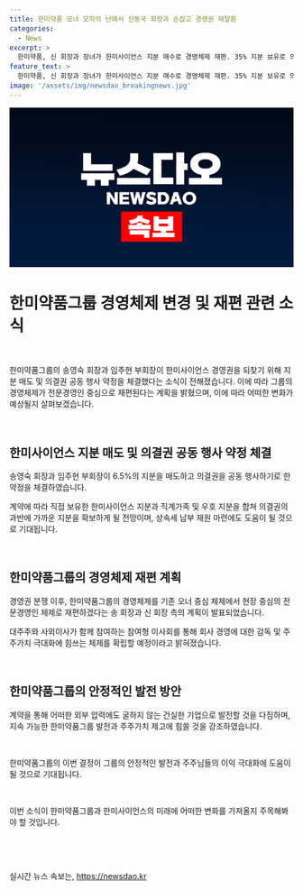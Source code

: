 ```yaml
---
title: 한미약품 모녀 모자의 난에서 신동국 회장과 손잡고 경영권 재탈환
categories:
  - News
excerpt: >
  한미약품, 신 회장과 장녀가 한미사이언스 지분 매수로 경영체제 재편. 35% 지분 보유로 의결권 공동 행사 약정 체결. 한미약품그룹 오너 중심 체제에서 전문경영인 체제로 전환 및 창업가족이 이사회에 참여. 경영권 분쟁, 주가 하락 속 공동 결단으로 혼란 극복 강조. 이번 합의로 건실한 기업으로 발전 기대. 임주현 부회장과 송영숙 회장의 뜻을 전했다.
feature_text: >
  한미약품, 신 회장과 장녀가 한미사이언스 지분 매수로 경영체제 재편. 35% 지분 보유로 의결권 공동 행사 약정 체결. 한미약품그룹 오너 중심 체제에서 전문경영인 체제로 전환 및 창업가족이 이사회에 참여. 경영권 분쟁, 주가 하락 속 공동 결단으로 혼란 극복 강조. 이번 합의로 건실한 기업으로 발전 기대. 임주현 부회장과 송영숙 회장의 뜻을 전했다.
image: '/assets/img/newsdao_breakingnews.jpg'
---
```


<p><img src="/assets/img/newsdao_breakingnews.jpg" alt="koreaapp 속보" /></p>

<h1 data-ke-size="size26"><b>한미약품그룹 경영체제 변경 및 재편 관련 소식</b></h1>

<p data-ke-size="size16">&nbsp;</p>

<p>한미약품그룹의 송영숙 회장과 임주현 부회장이 한미사이언스 경영권을 되찾기 위해 지분 매도 및 의결권 공동 행사 약정을 체결했다는 소식이 전해졌습니다. 이에 따라 그룹의 경영체제가 전문경영인 중심으로 재편된다는 계획을 밝혔으며, 이에 따라 어떠한 변화가 예상될지 살펴보겠습니다.</p>

<p data-ke-size="size16">&nbsp;</p>

<h2 data-ke-size="size26">한미사이언스 지분 매도 및 의결권 공동 행사 약정 체결</h2>

<p data-ke-size="size16">송영숙 회장과 임주현 부회장이 6.5%의 지분을 매도하고 의결권을 공동 행사하기로 한 약정을 체결하였습니다.</p>

<p data-ke-size="size16">계약에 따라 직접 보유한 한미사이언스 지분과 직계가족 및 우호 지분을 합쳐 의결권의 과반에 가까운 지분을 확보하게 될 전망이며, 상속세 납부 재원 마련에도 도움이 될 것으로 기대됩니다.</p>

<p data-ke-size="size16">&nbsp;</p>

<h2 data-ke-size="size26">한미약품그룹의 경영체제 재편 계획</h2>

<p data-ke-size="size16">경영권 분쟁 이후, 한미약품그룹의 경영체제를 기존 오너 중심 체제에서 현장 중심의 전문경영인 체제로 재편하겠다는 송 회장과 신 회장 측의 계획이 발표되었습니다.</p>

<p data-ke-size="size16">대주주와 사외이사가 함께 참여하는 참여형 이사회를 통해 회사 경영에 대한 감독 및 주주가치 극대화에 힘쓰는 체제를 확립할 예정이라고 밝혀졌습니다.</p>

<p data-ke-size="size16">&nbsp;</p>

<h2 data-ke-size="size26">한미약품그룹의 안정적인 발전 방안</h2>

<p data-ke-size="size16">계약을 통해 어떠한 외부 압력에도 굴하지 않는 건실한 기업으로 발전할 것을 다짐하며, 지속 가능한 한미약품그룹 발전과 주주가치 제고에 힘쓸 것을 강조하였습니다.</p>

<p data-ke-size="size16">&nbsp;</p>

<p>한미약품그룹의 이번 결정이 그룹의 안정적인 발전과 주주님들의 이익 극대화에 도움이 될 것으로 기대됩니다.</p>

<p data-ke-size="size16">&nbsp;</p>

<p>이번 소식이 한미약품그룹과 한미사이언스의 미래에 어떠한 변화를 가져올지 주목해봐야 할 것입니다.</p>

<p data-ke-size="size16">&nbsp;</p>

<p data-ke-size="size16">&nbsp;</p>
실시간 뉴스 속보는, <a href="https://newsdao.kr" rel="dofollow">https://newsdao.kr</a>


